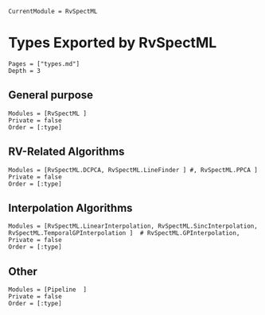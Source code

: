 ```@meta
CurrentModule = RvSpectML
```
# Types Exported by RvSpectML

```@contents
Pages = ["types.md"]
Depth = 3
```

## General purpose
```@autodocs
Modules = [RvSpectML ]
Private = false
Order = [:type]
```
## RV-Related Algorithms
```@autodocs
Modules = [RvSpectML.DCPCA, RvSpectML.LineFinder ] #, RvSpectML.PPCA ]
Private = false
Order = [:type]
```

## Interpolation Algorithms
```@autodocs
Modules = [RvSpectML.LinearInterpolation, RvSpectML.SincInterpolation, RvSpectML.TemporalGPInterpolation ]  # RvSpectML.GPInterpolation,
Private = false
Order = [:type]
```

## Other
```@autodocs
Modules = [Pipeline  ]
Private = false
Order = [:type]
```
